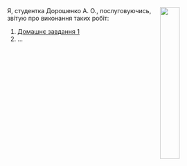 <html>
<meta charset="UTF-8"/>
<script>
whoami="Дорошенко Ангеліна Олександрівна";
</script>
<title>Персональна сторінка студента</title>
<body>
<img src="me.png" width="30%" align="right"/>
Я, студентка Дорошенко А. О., послуговуючись, звітую про виконання таких робіт:
<ol>

<li><a href="main.css" target="_blank">Домашнє завдання 1</a></li>
<li>...</li>

</ol>

</body>
</html>
